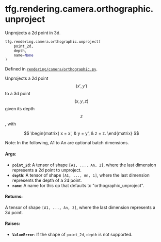<div itemscope itemtype="http://developers.google.com/ReferenceObject">
<meta itemprop="name" content="tfg.rendering.camera.orthographic.unproject" />
<meta itemprop="path" content="Stable" />
</div>

# tfg.rendering.camera.orthographic.unproject

Unprojects a 2d point in 3d.

``` python
tfg.rendering.camera.orthographic.unproject(
    point_2d,
    depth,
    name=None
)
```



Defined in [`rendering/camera/orthographic.py`](https://github.com/tensorflow/agents/tree/master/tensorflow_graphics/rendering/camera/orthographic.py).

<!-- Placeholder for "Used in" -->

Unprojects a 2d point $$(x', y')$$ to a 3d point $$(x, y, z)$$ given its
depth $$z$$, with

$$
\begin{matrix}
x = x', & y = y', & z = z.
\end{matrix}
$$

Note:
  In the following, A1 to An are optional batch dimensions.

#### Args:

* <b>`point_2d`</b>: A tensor of shape `[A1, ..., An, 2]`, where the last dimension
    represents a 2d point to unproject.
* <b>`depth`</b>: A tensor of shape `[A1, ..., An, 1]`, where the last dimension
    represents the depth of a 2d point.
* <b>`name`</b>: A name for this op that defaults to "orthographic_unproject".


#### Returns:

A tensor of shape `[A1, ..., An, 3]`, where the last dimension represents
a 3d point.


#### Raises:

* <b>`ValueError`</b>: If the shape of `point_2d`, `depth` is not supported.